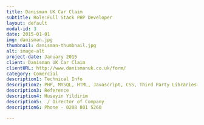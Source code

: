 ```yaml
---
title: Danisman UK Car Claim
subtitle: Role:Full Stack PHP Developer
layout: default
modal-id: 3
date: 2015-01-01
img: danisman.jpg
thumbnail: danisman-thumbnail.jpg
alt: image-alt
project-date: January 2015
client: Danisman UK Car Claim
clientURL: http://www.danismanuk.co.uk/form/
category: Comercial
description1: Technical Info
description2: PHP, MYSQL, HTML, Javascript, CSS, Third Party Libraries(Bootstrap, Datatable JQuery, Form Validation)
description3: Reference
description4: Huseyin Yildirim
description5:  / Director of Company
description6: Phone - 0208 801 5260

---
```

